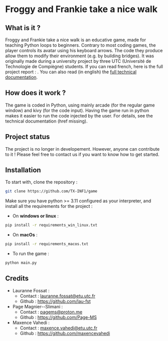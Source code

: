 # Froggy and Frankie take a nice walk 

## What is it ?

Froggy and Frankie take a nice walk is an educative game, made for teaching Python loops to
beginners.
Contrary to most coding games, the player controls its avatar using his keyboard arrows. The code they produce allow
them to modify their environment (e.g. by building bridges).
It was originally made during a university project by three UTC (Université de Technologie de Compiègne) students. If
you can read french, here is the full project report : .
You can also read (in english) the [full technical documentation](https://google.com).

## How does it work ?

The game is coded in Python, using mainly arcade (for the regular game window) and kivy (for the code input). Having
the game run in python makes it easier to run the code injected by the user. For details, see the technical
documentation (href  missing).

## Project status

The project is no longer in developement. However, anyone can contribute to it ! Please feel free to contact us if you
want to know how to get started.

## Installation

To start with, clone the repository :

```bash
git clone https://github.com/TX-INF1/game
```


Make sure you have python >= 3.11 configured as your interpreter, and install all the requirements for the project :

- On **windows or linux** :

```bash 
pip install -r requirements_win_linux.txt
```

- On **macOs** :

```bash 
pip install -r requirements_macos.txt
```

- To run the game :
```bash
python main.py
```

## Credits

- Lauranne Fossat :
  - Contact : lauranne.fossat@etu.utc.fr
  - Github : https://github.com/lau-fst
- Page Magnier--Slimani :
  - Contact : pagems@proton.me
  - Github : https://github.com/Page-MS
- Maxence Vahedi :
  - Contact : maxence.vahedi@etu.utc.fr
  - Github : https://github.com/maxencevahedi
